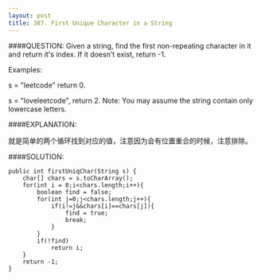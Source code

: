 ```yaml
---
layout: post
title: 387. First Unique Character in a String
---
```


####QUESTION:
Given a string, find the first non-repeating character in it and return it's index. If it doesn't exist, return -1.

Examples:

s = "leetcode"
return 0.

s = "loveleetcode",
return 2.
Note: You may assume the string contain only lowercase letters.

####EXPLANATION:

就是简单的两个循环找到对应的值，注意因为会有位置重合的时候，注意排除。

####SOLUTION:

    
    public int firstUniqChar(String s) {
        char[] chars = s.toCharArray();
        for(int i = 0;i<chars.length;i++){
            boolean find = false;
            for(int j=0;j<chars.length;j++){
                if(i!=j&&chars[i]==chars[j]){
                    find = true;
                    break;
                }
            }
            if(!find)
                return i;
        }
        return -1;
    }
    


